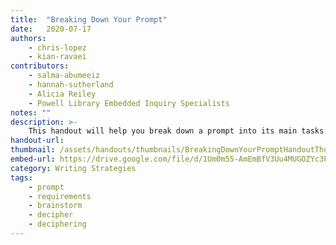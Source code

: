 ```yaml
---
title:  "Breaking Down Your Prompt"
date:   2020-07-17
authors: 
    - chris-lopez
    - kian-ravaei
contributors:
    - salma-abumeeiz
    - hannah-sutherland
    - Alicia Reiley
    - Powell Library Embedded Inquiry Specialists
notes: ""
description: >-
    This handout will help you break down a prompt into its main tasks and requirements, list helpful resources, and start brainstorming ideas!
handout-url:
thumbnail: /assets/handouts/thumbnails/BreakingDownYourPromptHandoutThumbnail.jpeg
embed-url: https://drive.google.com/file/d/1Um0m55-AmEmBfV3Uu4MUGOZYc3Prqu4Q/preview
category: Writing Strategies
tags:
    - prompt
    - requirements
    - brainstorm
    - decipher
    - deciphering
---
```

